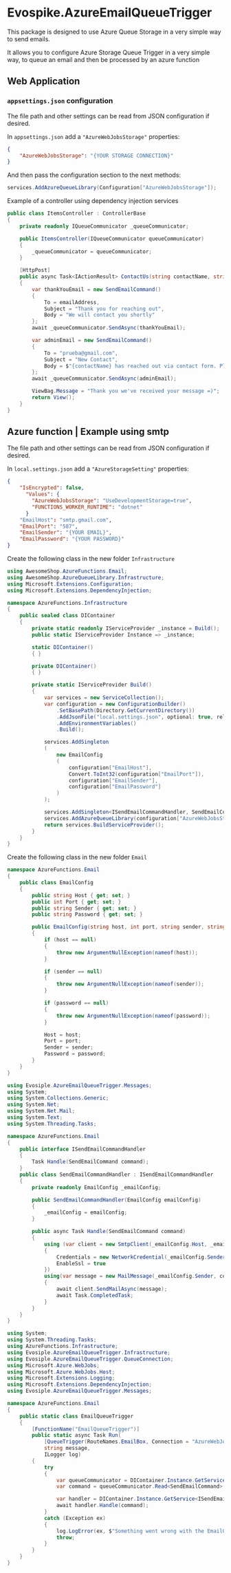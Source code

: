 ﻿# Evospike.AzureEmailQueueTrigger
This package is designed to use Azure Queue Storage in a very simple way to send emails.

It allows you to configure Azure Storage Queue Trigger in a very simple way, to queue an email and then be processed by an azure function

## Web Application

### `appsettings.json` configuration

The file path and other settings can be read from JSON configuration if desired.

In `appsettings.json` add a `"AzureWebJobsStorage"` properties:

```json
{
    "AzureWebJobsStorage": "{YOUR STORAGE CONNECTION}"
}
```

And then pass the configuration section to the next methods:

```csharp
services.AddAzureQueueLibrary(Configuration["AzureWebJobsStorage"]);
```

Example of a controller using dependency injection services

```csharp
public class ItemsController : ControllerBase
{
    private readonly IQueueCommunicator _queueCommunicator;

    public ItemsController(IQueueCommunicator queueCommunicator)
    {
        _queueCommunicator = queueCommunicator;
    }

    [HttpPost]
	public async Task<IActionResult> ContactUs(string contactName, string emailAddress)
	{
		var thankYouEmail = new SendEmailCommand()
		{
			To = emailAddress,
			Subject = "Thank you for reaching out",
			Body = "We will contact you shortly"
		};
		await _queueCommunicator.SendAsync(thankYouEmail);

		var adminEmail = new SendEmailCommand()
		{
			To = "prueba@gmail.com",
			Subject = "New Contact",
			Body = $"{contactName} has reached out via contact form. Please respond back at {emailAddress}"
		};
		await _queueCommunicator.SendAsync(adminEmail);

		ViewBag.Message = "Thank you we've received your message =)";
		return View();
	}
}
```

## Azure function | Example using smtp

The file path and other settings can be read from JSON configuration if desired.

In `local.settings.json` add a `"AzureStorageSetting"` properties:

```json
{
	"IsEncrypted": false,
	  "Values": {
		"AzureWebJobsStorage": "UseDevelopmentStorage=true",
		"FUNCTIONS_WORKER_RUNTIME": "dotnet"
	  }
	"EmailHost": "smtp.gmail.com",
	"EmailPort": "587",
	"EmailSender": "{YOUR EMAIL}",
	"EmailPassword": "{YOUR PASSWORD}"
}
```

Create the following class in the new folder `Infrastructure`

```csharp
using AwesomeShop.AzureFunctions.Email;
using AwesomeShop.AzureQueueLibrary.Infrastructure;
using Microsoft.Extensions.Configuration;
using Microsoft.Extensions.DependencyInjection;

namespace AzureFunctions.Infrastructure
{
	public sealed class DIContainer
	{
		private static readonly IServiceProvider _instance = Build();
		public static IServiceProvider Instance => _instance;

		static DIContainer()
		{ }

		private DIContainer()
		{ }

		private static IServiceProvider Build()
		{
			var services = new ServiceCollection();
			var configuration = new ConfigurationBuilder()
				.SetBasePath(Directory.GetCurrentDirectory())
				.AddJsonFile("local.settings.json", optional: true, reloadOnChange: true)
				.AddEnvironmentVariables()
				.Build();

			services.AddSingleton
			(
				new EmailConfig
				(
					configuration["EmailHost"],
					Convert.ToInt32(configuration["EmailPort"]),
					configuration["EmailSender"],
					configuration["EmailPassword"]
				)
			);

			services.AddSingleton<ISendEmailCommandHandler, SendEmailCommandHandler>();
			services.AddAzureQueueLibrary(configuration["AzureWebJobsStorage"]);
			return services.BuildServiceProvider();
		}
	}
}
```

Create the following class in the new folder `Email`

```csharp
namespace AzureFunctions.Email
{
	public class EmailConfig
	{
		public string Host { get; set; }
		public int Port { get; set; }
		public string Sender { get; set; }
		public string Password { get; set; }

		public EmailConfig(string host, int port, string sender, string password)
		{
			if (host == null)
			{
				throw new ArgumentNullException(nameof(host));
			}

			if (sender == null)
			{
				throw new ArgumentNullException(nameof(sender));
			}

			if (password == null)
			{
				throw new ArgumentNullException(nameof(password));
			}

			Host = host;
			Port = port;
			Sender = sender;
			Password = password;
		}
	}
}
```

```csharp
using Evosiple.AzureEmailQueueTrigger.Messages;
using System;
using System.Collections.Generic;
using System.Net;
using System.Net.Mail;
using System.Text;
using System.Threading.Tasks;

namespace AzureFunctions.Email
{
	public interface ISendEmailCommandHandler
	{
		Task Handle(SendEmailCommand command);
	}
	public class SendEmailCommandHandler : ISendEmailCommandHandler
	{
		private readonly EmailConfig _emailConfig;

		public SendEmailCommandHandler(EmailConfig emailConfig)
		{
			_emailConfig = emailConfig;
		}

		public async Task Handle(SendEmailCommand command)
		{
			using (var client = new SmtpClient(_emailConfig.Host, _emailConfig.Port)
			{
				Credentials = new NetworkCredential(_emailConfig.Sender, _emailConfig.Password),
				EnableSsl = true
			})
			using(var message = new MailMessage(_emailConfig.Sender, command.To, command.Subject, command.Body))
			{
				await client.SendMailAsync(message);
				await Task.CompletedTask;
			}
		}
	}
}
```

```csharp
using System;
using System.Threading.Tasks;
using AzureFunctions.Infrastructure;
using Evosiple.AzureEmailQueueTrigger.Infrastructure;
using Evosiple.AzureEmailQueueTrigger.QueueConnection;
using Microsoft.Azure.WebJobs;
using Microsoft.Azure.WebJobs.Host;
using Microsoft.Extensions.Logging;
using Microsoft.Extensions.DependencyInjection;
using Evosiple.AzureEmailQueueTrigger.Messages;

namespace AzureFunctions.Email
{
    public static class EmailQueueTrigger
    {
        [FunctionName("EmailQueueTrigger")]
        public static async Task Run(
			[QueueTrigger(RouteNames.EmailBox, Connection = "AzureWebJobsStorage")]
			string message,
			ILogger log)
        {
			try
			{
				var queueCommunicator = DIContainer.Instance.GetService<IQueueCommunicator>();
				var command = queueCommunicator.Read<SendEmailCommand>(message);

				var handler = DIContainer.Instance.GetService<ISendEmailCommandHandler>();
				await handler.Handle(command);
			}
			catch (Exception ex)
			{
				log.LogError(ex, $"Something went wrong with the EmailQueueTrigger {message}");
				throw;
			}
        }
    }
}
```